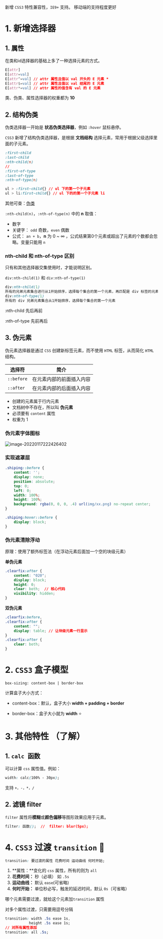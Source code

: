 新增 `CSS3` 特性兼容性，`IE9+` 支持。
移动端的支持程度更好

# 1. 新增选择器

## 1. 属性

在类和id选择器的基础上多了一种选择元素的方式。

```css
E[attr]
E[attr=val]
E[attr^=val] // attr 属性且值以 val 开头的 E 元素 *
E[attr$=val] // attr 属性且值以 val 结尾的 E 元素
E[attr*=val] // attr 属性的值含有 val 的 E 元素
```

类、伪类、属性选择器的权重都为 **10**

## 2. 结构伪类

伪类选择器一开始是 **状态伪类选择器**，例如 `:hover` 鼠标悬停。

`CSS3` 新增了结构伪类选择器，是根据 **文档结构** 选择元素，常用于根据父级选择里面的子元素。

```css
:first-child
:last-child
:nth-child(n)
//
:first-of-type
:last-of-type
:nth-of-type(n)
```

```css
ul > :first-child{} // ul 下的第一个子元素
ul > li:first-child{} // ul 下的的第一个子元素 li
```

其他可查：[伪类](https://developer.mozilla.org/zh-CN/docs/Web/CSS/Pseudo-classes)

`:nth-child(n)`，`:nth-of-type(n)` 中的 **n** 取值：

- 数字
- 关键字： `odd` 奇数，`even` 偶数
- 公式： `an + b`，**n** 为 0 ~ ∞ ，公式结果第0个元素或超出了元素的个数都会忽略。变量只能用 `n`

### nth-child 和 nth-of-type 区别

只有和其他选择器交集使用时，才能说明区别。

`div:nth-child(1)` 和 `div:nth-of-type(1)`

```css
div:nth-child(1) 
所有的兄弟元素集合进行从1开始排序，选择每个集合的第一个元素，再匹配是 div 标签的元素
div:nth-of-type(1)
所有的 div 兄弟元素集合从1开始排序，选择每个集合的第一个元素
```

:nth-child 先后再前

:nth-of-type 先前再后

## 3. 伪元素

伪元素选择器是通过 `CSS` 创建新标签元素，而不使用 `HTML` 标签，从而简化 `HTML` 结构。

| 选择符     | 简介                     |
| ---------- | ------------------------ |
| `::before` | 在元素内部的前面插入内容 |
| `::after`  | 在元素内部的后面插入内容 |

- 创建的元素属于行内元素
- 文档树中不存在，所以叫 **伪元素**
- 必须要有 `content` 属性
- 权重为 1

### 伪元素字体图标

![image-20220117222426402](C:\Users\lenovo\AppData\Roaming\Typora\typora-user-images\image-20220117222426402.png)

### 实现遮罩层

```css
.shiping::before {
    content: '';
    display: none;
    position: absolute;
    top: 0;
    left: 0;
    width: 100%;
    height: 100%;
    background: rgba(0, 0, 0, .4) url(img/xx.png) no-repeat center;
}

.shiping:hover::before {
    display: block;
}
```

### 伪元素清除浮动

原理：使用了额外标签法（在浮动元素后面加一个空的块级元素）

**单伪元素**

```css
.clearfix:after {
	content: "020";
	display: block;
	height: 0;
	clear: both;  // 核心代码
	visibility: hidden;
}
```

**双伪元素**

```css
.clearfix:before,
.clearfix:after {
    content: "";
    display: table; // 让块级元素一行显示
}
.clearfix:after {
    clear: both;
}
```

# 2. `CSS3` 盒子模型

`box-sizing: content-box | border-box` 

计算盒子大小方式：

- content-box：默认，盒子大小 **width + padding + border**

- border-box：盒子大小就为 **width**  :star:

# 3. 其他特性 （了解）

## 1. `calc `函数

可以计算 `css` 属性值。例如：

```css
width: calc(100% - 30px);
```

支持 `+，-，*，/`

## 2. 滤镜 filter

`filter` 属性将**模糊**或**颜色偏移**等图形效果应用于元素。

```css
filter: 函数();  //  filter: blur(5px);
```



# 4. `CSS3` 过渡 `transition` :star2:

```css
transition: 要过渡的属性 花费时间 运动曲线 何时开始;
```

1. **属性：**变化的 `css` 属性，所有的则为 `all`
2. **花费时间：** 秒（必填） 如 `.5s`
3. **运动曲线：** 默认 `ease`(可省略)
4. **何时开始：** 单位秒必写，触发的延迟时间，默认 `0s`（可省略）

哪个元素需要过渡，就给这个元素加`transition` 属性

对多个属性过渡，只需要用逗号分隔

```css
transition: width .5s ease 1s,
		   height .5s ease 1s;
// 对所有属性添加
transition: all .5s;
```

